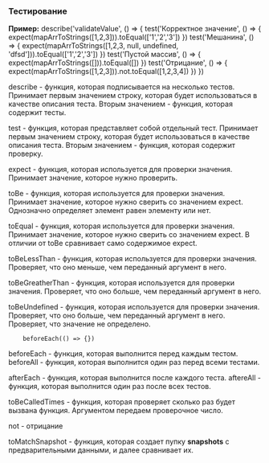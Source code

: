 ### Тестирование 

<b>Пример:</b>
	describe('validateValue', () => {
		test('Корректное значение', () => {
			expect(mapArrToStrings([1,2,3])).toEqual(['1','2','3'])
		})
		test('Мешанина', () => {
			expect(mapArrToStrings([1,2,3, null, undefined, 'dfsd'])).toEqual(['1','2','3'])
		})
		test('Пустой массив', () => {
			expect(mapArrToStrings([])).toEqual([])
		})
		test('Отрицание', () => {
			expect(mapArrToStrings([1,2,3])).not.toEqual([1,2,3,4])
		})
	})

describe - функция, которая подписывается на несколько тестов. Принимает первым значением строку, которая будет использоваться в качестве описания теста. Вторым значением - функция, которая содержит тесты.

test - функция, которая представляет собой отдельный тест. Принимает первым значением строку, которая будет использоваться в качестве описания теста. Вторым значением - функция, которая содержит проверку. 

expect - функция, которая используется для проверки значения. Принимает значение, которое нужно проверить. 

toBe - функция, которая используется для проверки значения. Принимает значение, которое нужно сверить со значением expect. Однозначно определяет элемент равен элементу или нет. 

toEqual - функция, которая используется для проверки значения. Принимает значение, которое нужно сверить со значением expect. В отличии от toBe сравнивает само содержимое expect.

toBeLessThan - функция, которая используется для проверки значения. Проверяет, что оно меньше, чем переданный аргумент в него. 

toBeGreatherThan - функция, которая используется для проверки значения. Проверяет, что оно больше, чем переданный аргумент в него. 

toBeUndefined - функция, которая используется для проверки значения. Проверяет, что оно больше, чем переданный аргумент в него. Проверяет, что значение не определено.

		beforeEach(() => {})

beforeEach - функция, которая выполнится перед каждым тестом.
beforeAll - функция, которая выполнится один раз перед всеми тестами.

afterEach - функция, которая выполнится после каждого теста.
aftereAll - функция, которая выполнится один раз после всех тестов.

toBeCalledTimes - функция, которая проверяет сколько раз будет вызвана функция. Аргументом передаем проверочное число.

not - отрицание

toMatchSnapshot - функция, которая создает пупку __snapshots__ с предварительными данными, и далее сравнивает их.